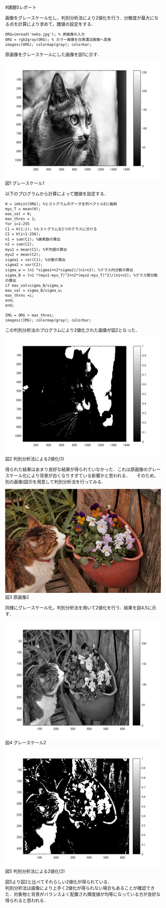 #課題5レポート

画像をグレースケール化し，判別分析法により2値化を行う．分散度が最大になる点を計算により求めて，閾値の設定をする．

    ORG=imread('neko.jpg'); % 原画像の入力
    ORG = rgb2gray(ORG); % カラー画像を白黒濃淡画像へ変換
    imagesc(ORG); colormap(gray); colorbar;
    
原画像をグレースケールにした画像を図1に示す．

![グレースケール](https://github.com/natorinep/my_image_processing/blob/master/image/5_1.jpg)  
図1 グレースケール1  

以下のプログラムから計算によって閾値を設定する．

    H = imhist(ORG); %ヒストグラムのデータを列ベクトルEに格納
    myu_T = mean(H);
    max_val = 0;
    max_thres = 1;
    for i=1:255
    C1 = H(1:i); %ヒストグラムを2つのクラスに分ける
    C2 = H(i+1:256);
    n1 = sum(C1); %画素数の算出
    n2 = sum(C2);
    myu1 = mean(C1); %平均値の算出
    myu2 = mean(C2);
    sigma1 = var(C1); %分散の算出
    sigma2 = var(C2);
    sigma_w = (n1 *sigma1+n2*sigma2)/(n1+n2); %クラス内分散の算出
    sigma_B = (n1 *(myu1-myu_T)^2+n2*(myu2-myu_T)^2)/(n1+n2); %クラス間分散の算出
    if max_val<sigma_B/sigma_w
    max_val = sigma_B/sigma_w;
    max_thres =i;
    end;
    end;

    IMG = ORG > max_thres;
    imagesc(IMG); colormap(gray); colorbar;
    
この判別分析法のプログラムにより2値化された画像が図2となった．    
    
![判別分析法1](https://github.com/natorinep/my_image_processing/blob/master/image/5_2.jpg)  
図2 判別分析法による2値化(1)

得られた結果はあまり良好な結果が得られていなかった．これは原画像のグレースケール化により背景が白くなりすぎている影響かと思われる．　　そのため，別の画像(図3)を用意して判別分析法を行ってみる．

![原画像2](https://github.com/natorinep/my_image_processing/blob/master/program/neko2.jpg)  
図3 原画像2 

同様にグレースケール化，判別分析法を用いて2値化を行う．結果を図4,5に示す．

![グレースケール2](https://github.com/natorinep/my_image_processing/blob/master/image/5_3.jpg)  
図4 グレースケール2  

![判別分析法2](https://github.com/natorinep/my_image_processing/blob/master/image/5_4.jpg)  
図5 判別分析法による2値化(2)

図5より図2と比べてそれらしい2値化が得られている．  
判別分析法は画像により上手く2値化が得られない場合もあることが確認できた．対象物と背景がバランスよく配置され輝度値が均等になっている方が良好な得られると思われる．

